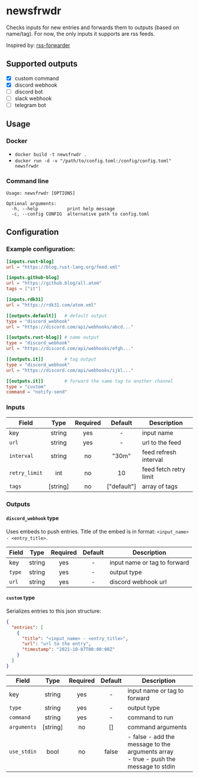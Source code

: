 # newsfrwdr

Checks inputs for new entries and forwards them to outputs (based on name/tag). For now, the only inputs it supports are rss feeds.

Inspired by: [rss-forwarder](https://github.com/morphy2k/rss-forwarder)

## Supported outputs

- [x] custom command
- [x] discord webhook
- [ ] discord bot
- [ ] slack webhook
- [ ] telegram bot

## Usage

### Docker

- `docker build -t newsfrwdr .`
- `docker run -d -v "/path/to/config.toml:/config/config.toml" newsfrwdr`

### Command line

```
Usage: newsfrwdr [OPTIONS]

Optional arguments:
  -h, --help           print help message
  -c, --config CONFIG  alternative path to config.toml
```

## Configuration

### Example configuration:

```toml
[inputs.rust-blog]
url = "https://blog.rust-lang.org/feed.xml"

[inputs.github-blog]
url = "https://github.blog/all.atom"
tags = ["it"]

[inputs.rdk31]
url = "https://rdk31.com/atom.xml"

[[outputs.default]]   # default output
type = "discord_webhook"
url = "https://discord.com/api/webhooks/abcd..."

[[outputs.rust-blog]] # name output
type = "discord_webhook"
url = "https://discord.com/api/webhooks/efgh..."

[[outputs.it]]        # tag output
type = "discord_webhook"
url = "https://discord.com/api/webhooks/ijkl..."

[[outputs.it]]        # forward the same tag to another channel
type = "custom"
command = "notify-send"
```

### Inputs

| Field         |   Type   | Required |   Default   | Description            |
| ------------- | :------: | :------: | :---------: | ---------------------- |
| key           |  string  |   yes    |      -      | input name             |
| `url`         |  string  |   yes    |      -      | url to the feed        |
| `interval`    |  string  |    no    |    "30m"    | feed refresh interval  |
| `retry_limit` |   int    |    no    |     10      | feed fetch retry limit |
| `tags`        | [string] |    no    | ["default"] | array of tags          |

### Outputs

#### `discord_webhook` type

Uses embeds to push entries. Title of the embed is in format: `<input_name> - <entry_title>`.

| Field  |  Type  | Required | Default | Description                  |
| ------ | :----: | :------: | :-----: | ---------------------------- |
| key    | string |   yes    |    -    | input name or tag to forward |
| `type` | string |   yes    |    -    | output type                  |
| `url`  | string |   yes    |    -    | discord webhook url          |

#### `custom` type

Serializes entries to this json structure:

```json
{
  "entries": [
    {
      "title": "<input_name> - <entry_title>",
      "url": "url to the entry",
      "timestamp": "2021-10-07T00:00:00Z"
    }
  ]
}
```

| Field       |   Type   | Required | Default | Description                                                                                |
| ----------- | :------: | :------: | :-----: | ------------------------------------------------------------------------------------------ |
| key         |  string  |   yes    |    -    | input name or tag to forward                                                               |
| `type`      |  string  |   yes    |    -    | output type                                                                                |
| `command`   |  string  |   yes    |    -    | command to run                                                                             |
| `arguments` | [string] |    no    |   []    | command arguments                                                                          |
| `use_stdin` |   bool   |    no    |  false  | - false - add the message to the arguments array <br /> - true - push the message to stdin |
